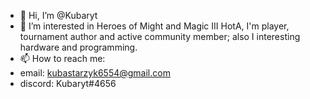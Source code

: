 - 👋 Hi, I’m @Kubaryt
- 👀 I’m interested in Heroes of Might and Magic III HotA, I'm player, tournament author and active community member; also I interesting hardware and programming.
- 📫 How to reach me:
- email: kubastarzyk6554@gmail.com
- discord: Kubaryt#4656
